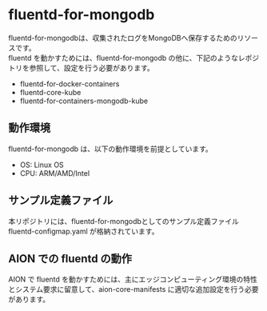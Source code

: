 # fluentd-for-mongodb

fluentd-for-mongodbは、収集されたログをMongoDBへ保存するためのリソースです。  
fluentd を動かすためには、fluentd-for-mongodb の他に、下記のようなレポジトリを参照して、設定を行う必要があります。  

* fluentd-for-docker-containers  
* fluentd-core-kube  
* fluentd-for-containers-mongodb-kube  

## 動作環境
fluentd-for-mongodb は、以下の動作環境を前提としています。  

* OS: Linux OS  
* CPU: ARM/AMD/Intel  

## サンプル定義ファイル

本リポジトリには、fluentd-for-mongodbとしてのサンプル定義ファイル fluentd-configmap.yaml が格納されています。

## AION での fluentd の動作  
AION で fluentd を動かすためには、主にエッジコンピューティング環境の特性とシステム要求に留意して、aion-core-manifests に適切な追加設定を行う必要があります。